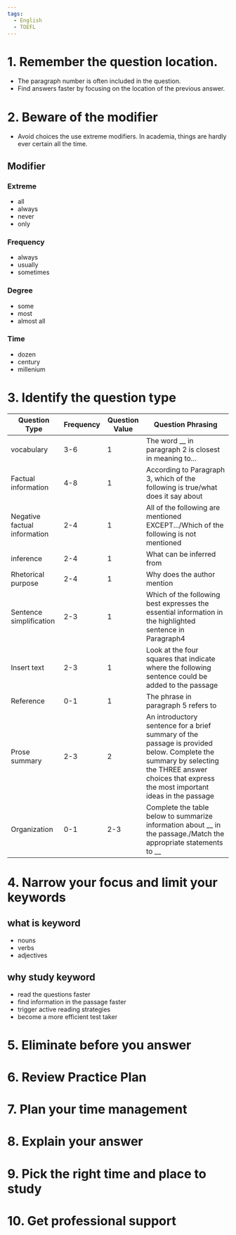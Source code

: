 ```yaml
---
tags:
  - English
  - TOEFL
---
```

# 1. Remember the question location.
- The paragraph number is often included in the question.
- Find answers faster by focusing on the location of the previous answer.

# 2. Beware of the modifier
- Avoid choices the use extreme modifiers. In academia, things are hardly ever certain all the time.

## Modifier
### Extreme
- all
- always
- never
- only
### Frequency
- always
- usually
- sometimes
### Degree
- some
- most
- almost all
### Time
- dozen
- century
- millenium

# 3. Identify the question type

| Question Type                | Frequency | Question Value | Question Phrasing                                                                                                                                                                              |
| ---------------------------- | --------- | -------------- | ---------------------------------------------------------------------------------------------------------------------------------------------------------------------------------------------- |
| vocabulary                   | 3-6       | 1              | The word __ in paragraph 2 is closest in meaning to...                                                                                                                                         |
| Factual information          | 4-8       | 1              | According to Paragraph 3, which of the following is true/what does it say about                                                                                                                |
| Negative factual information | 2-4<br>   | 1              | All of the following are mentioned EXCEPT.../Which of the following is not mentioned                                                                                                           |
| inference                    | 2-4<br>   | 1              | What can be inferred from                                                                                                                                                                      |
| Rhetorical purpose           | 2-4       | 1              | Why does the author mention                                                                                                                                                                    |
| Sentence simplification      | 2-3       | 1              | Which of the following best expresses the essential information in the highlighted sentence in Paragraph4                                                                                      |
| Insert text                  | 2-3       | 1              | Look at the four squares that indicate where the following sentence could be added to the passage                                                                                              |
| Reference                    | 0-1       | 1              | The phrase in paragraph 5 refers to                                                                                                                                                            |
| Prose summary                | 2-3       | 2              | An introductory sentence for a brief summary of the passage is provided below. Complete the summary by selecting the THREE answer choices that express the most important ideas in the passage |
| Organization                 | 0-1       | 2-3            | Complete the table below to summarize information about __ in the passage./Match the appropriate statements to __                                                                              |
# 4. Narrow your focus and limit your keywords
## what is keyword
- nouns
- verbs
- adjectives

## why study keyword
- read the questions faster
- find information in the passage faster
- trigger active reading strategies
- become a more efficient test taker

# 5. Eliminate before you answer

# 6. Review Practice Plan
# 7. Plan your time management
# 8. Explain your answer
# 9. Pick the right time and place to study
# 10. Get professional support